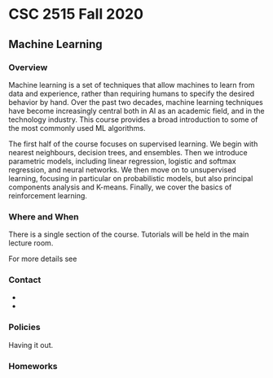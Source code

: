# CSC 2515 Fall 2020

## Machine Learning

### Overview
Machine learning is a set of techniques that allow machines to learn from data and experience, rather than requiring humans to specify the desired behavior by hand. Over the past two decades, machine learning techniques have become increasingly central both in AI as an academic field, and in the technology industry. This course provides a broad introduction to some of the most commonly used ML algorithms.

The first half of the course focuses on supervised learning. We begin with nearest neighbours, decision trees, and ensembles. Then we introduce parametric models, including linear regression, logistic and softmax regression, and neural networks. We then move on to unsupervised learning, focusing in particular on probabilistic models, but also principal components analysis and K-means. Finally, we cover the basics of reinforcement learning.

### Where and When

There is a single section of the course. Tutorials will be held in the main lecture room.


For more details see

### Contact
- 
- 

### Policies

Having it out.

### Homeworks


